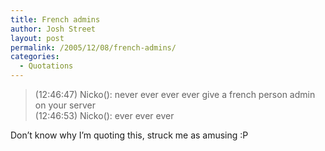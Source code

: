 ```yaml
---
title: French admins
author: Josh Street
layout: post
permalink: /2005/12/08/french-admins/
categories:
  - Quotations
---
```

> (12:46:47) Nicko(): never ever ever ever give a french person admin on your server  
> (12:46:53) Nicko(): ever ever ever

Don&#8217;t know why I&#8217;m quoting this, struck me as amusing :P